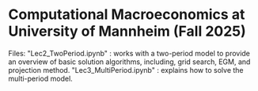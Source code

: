 # Computational Macroeconomics at University of Mannheim (Fall 2025)

Files:
"Lec2_TwoPeriod.ipynb" : works with a two-period model to provide an overview of basic solution algorithms, including, grid search, EGM, and projection method.
"Lec3_MultiPeriod.ipynb" : explains how to solve the multi-period model.
